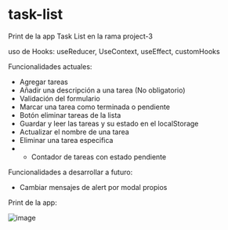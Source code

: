 # task-list

Print de la app Task List en la rama project-3

uso de Hooks: useReducer, UseContext, useEffect, customHooks

Funcionalidades actuales:

- Agregar tareas
- Añadir una descripción a una tarea (No obligatorio)
- Validación del formulario
- Marcar una tarea como terminada o pendiente
- Botón eliminar tareas de la lista
- Guardar y leer las tareas y su estado en el localStorage
- Actualizar el nombre de una tarea
- Eliminar una tarea especifica
- - Contador de tareas con estado pendiente

Funcionalidades a desarrollar a futuro:

- Cambiar mensajes de alert por modal propios

Print de la app:

![image](https://github.com/fernandolhoyosh/task-list/assets/108826210/54386c61-0c24-4841-947a-d4b631d3f350)





